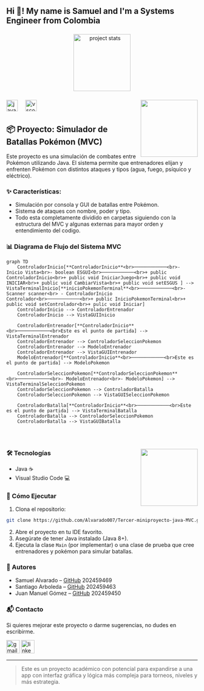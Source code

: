 
<h2 align="left">Hi 👋! My name is Samuel and I'm a Systems Engineer from Colombia</h2>

###

<div align="center">
  <img src="https://github-readme-stats.vercel.app/api/pin/?username=Alvarado007&repo=Primer-miniproyecto-java&theme=dracula" height="150" alt="project stats" />
</div>

###

<img align="right" height="150" src="https://i.gifer.com/origin/7d/7dab25c7b14a249bbc4790176883d1c5_w200.gif?cid=6c09b952llhupk66joic0ml8gbch148n2dfdqsvzj7z7f0em&ep=v1_gifs_search&rid=200w.gif&ct=g"  />

###

<div align="left">
  <img src="https://cdn.jsdelivr.net/gh/devicons/devicon/icons/java/java-original.svg" height="30" alt="java logo" />
  <img width="12" />
  <img src="https://skillicons.dev/icons?i=vscode" height="30" alt="vscode logo" />
</div>

###
## 📦 Proyecto: Simulador de Batallas Pokémon (MVC)

Este proyecto es una simulación de combates entre Pokémon utilizando Java. El sistema permite que entrenadores elijan y enfrenten Pokémon con distintos ataques y tipos (agua, fuego, psíquico y eléctrico).

### ✨ Características:
- Simulación por consola y GUI de batallas entre Pokémon.
- Sistema de ataques con nombre, poder y tipo.
- Todo esta completamente dividido en carpetas siguiendo con la estructura del MVC y algunas externas para mayor orden y entendimiento del codigo.

### 📊 Diagrama de Flujo del Sistema MVC
```mermaid
graph TD
    ControladorInicio[**ControladorInicio**<br>────────────<br>- Inicio Vista<br>- boolean ESGUI<br>────────────<br>+ public ControladorInicio<br>+ public void IniciarJuego<br>+ public void INICIAR<br>+ public void CambiarVista<br>+ public void setESGUS ] --> VistaTerminalInicio[**inicioPokemonTerminal**<br>────────────<br>- Scanner scanner<br> - ControladorInicio Controlador<br>────────────<br>+ public InicioPokemonTerminal<br>+ public void setControlador<br>+ pulic void Iniciar]
    ControladorInicio --> ControladorEntrenador
    ControladorInicio --> VistaGUIInicio

    ControladorEntrenador[**ControladorInicio**<br>────────────<br>Este es el punto de partida] --> VistaTerminalEntrenador
    ControladorEntrenador --> ControladorSeleccionPokemon
    ControladorEntrenador --> ModeloEntrenador
    ControladorEntrenador --> VistaGUIEntrenador
    ModeloEntrenador[**ControladorInicio**<br>────────────<br>Este es el punto de partida] --> ModeloPokemon

    ControladorSeleccionPokemon[**ControladorSeleccionPokemon**<br>────────────<br>- ModeloEntrenador<br>- ModeloPokemon] --> VistaTerminalSeleccionPokemon
    ControladorSeleccionPokemon --> ControladorBatalla
    ControladorSeleccionPokemon --> VistaGUISeleccionPokemon

    ControladorBatalla[**ControladorInicio**<br>────────────<br>Este es el punto de partida] --> VistaTerminalBatalla
    ControladorBatalla --> ControladorSeleccionPokemon
    ControladorBatalla --> VistaGUIBatalla
    

    
```
###
<img align="right" height="150" src="https://i.pinimg.com/originals/4e/fe/e1/4efee18cb06f3d2f8456a40d1e0460e7.gif?cid=6c09b952llhupk66joic0ml8gbch148n2dfdqsvzj7z7f0em&ep=v1_gifs_search&rid=200w.gif&ct=g"  />

###

### 🛠️ Tecnologías
- Java ☕
- Visual Studio Code 💻

### 🚀 Cómo Ejecutar
1. Clona el repositorio:
```bash
git clone https://github.com/Alvarado007/Tercer-miniproyecto-java-MVC.git
```
2. Abre el proyecto en tu IDE favorito.
3. Asegúrate de tener Java instalado (Java 8+).
4. Ejecuta la clase `Main` (por implementar) o una clase de prueba que cree entrenadores y pokémon para simular batallas.

### 👥 Autores
- Samuel Alvarado – [GitHub](https://github.com/Alvarado007) 202459469
- Santiago Arboleda – [GitHub](https://github.com/SantiagoA0408) 202459463
- Juan Manuel Gómez – [GitHub](https://github.com/JuanManuelG26706) 202459450

### 📬 Contacto
Si quieres mejorar este proyecto o darme sugerencias, no dudes en escribirme.

<div align="left">
  <img src="https://img.shields.io/static/v1?message=Gmail&logo=gmail&label=&color=D14836&logoColor=white&labelColor=&style=for-the-badge" height="35" alt="gmail logo"  />
  <img src="https://img.shields.io/static/v1?message=LinkedIn&logo=linkedin&label=&color=0077B5&logoColor=white&labelColor=&style=for-the-badge" height="35" alt="linkedin logo"  />
</div>

---

> Este es un proyecto académico con potencial para expandirse a una app con interfaz gráfica y lógica más compleja para torneos, niveles y más estrategia.
